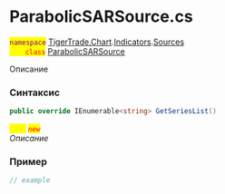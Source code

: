 
# ParabolicSARSource.cs
<mark style="color:purple;">`namespace`</mark> [TigerTrade.Chart](../../../../../TigerTrade.Chart.md).[Indicators](../../../../../TigerTrade.Chart/Indicators.md).[Sources](../../../../../TigerTrade.Chart/Indicators/Sources.md)  
<mark style="color:red;">&nbsp;&nbsp;&nbsp;&nbsp;&nbsp;&nbsp;&nbsp;`class`</mark> [ParabolicSARSource](../../ParabolicSARSource.cs.md)

Описание

### Синтаксис
```csharp
public override IEnumerable<string> GetSeriesList()
```
<mark style="color:yellow;">`List`</mark> <mark style="color:red;">*`new`*</mark>  
 *Описание*  
  


### Пример  
```csharp
// example
```
                    
                    